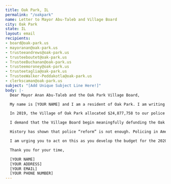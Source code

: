 ```yaml
---
title: Oak Park, IL
permalink: "/oakpark"
name: Letter to Mayor Abu-Taleb and Village Board
city: Oak Park
state: IL
layout: email
recipients:
- board@oak-park.us
- mayoranan@oak-park.us
- trusteeandrews@oak-park.us
- trusteeboutet@oak-park.us
- TrusteeBuchanan@oak-park.us
- trusteemoroney@oak-park.us
- trusteetaglia@oak-park.us
- TrusteeWalker-Peddakotla@oak-park.us
- clerkscaman@oak-park.us
subject: "[Add Unique Subject Line Here!]"
body: |-
  Dear Mayor Anan Abu-Taleb and the Oak Park Village Board,

  My name is [YOUR NAME] and I am a resident of Oak Park. I am writing to demand that the Oak Park Village Board adopt a city budget that prioritizes community well-being, and redirects funding away from the police.

  In 2019, the Village of Oak Park allocated $24,877,758 to our police system, an inordinate 33% of the Village general fund budget. This is compared much higher than the amount of money allocated towards public health services (less than 0.01% of the budget), or any other department. Next year, there will likely be deficits as a result of the pandemic. The city must recoup these funds by decreasing the police budget.

  I demand that the Village Board begin meaningfully defunding the Oak Park Police Department and re-allocate those funds to programs proven to more effectively promote a safe and equitable community. We need funding for community-based mental health services, substance abuse treatment services, and affordable housing programs. Police officers should not need to be the first resource for every crisis. I demand a budget that reflects the actual needs of Oak Park residents.

  History has shown that police “reform” is not enough. Policing in America was developed to protect the institution of slavery. More money and training programs for police will not fix our current system. It will instead cause future lives, especially Black lives, to be lost to police brutality. We must take a hard look at the way the current system in place fails to serve - and in fact actively harms - our community, and come together to reimagine the role of police in our city.

  I am urging you to act on this as you develop the budget for the 2020-2021 fiscal year, and to invest in the people, not the police.

  Thank you for your time,

  [YOUR NAME]
  [YOUR ADDRESS]
  [YOUR EMAIL]
  [YOUR PHONE NUMBER]
---
```


